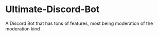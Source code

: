 # Ultimate-Discord-Bot
A Discord Bot that has tons of features, most being moderation of the moderation kind
